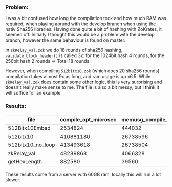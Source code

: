 ### Problem:
I was a bit confused how long the compilation took and how much RAM was required, when playing aorund with the develop branch when using the nativ Sha256 libraries. Having done quite a bit of hashing with ZoKrates, it seemed off. Initially I thought this would be a problem with the develop branch, however the same behaviour is found on master.

In `zkRelay_val.zok` we do 18 rounds of sha256 hashing, `validate_block_header()` is called 3x: for the 1024bit hash 4 rounds, for the 256bit hash 2 rounds => Total 18 rounds.

However, when compiling `512bitx10.zok` (which does 20 sha256 rounds) compilation takes almost 9x as long, and ram usage is up x6.5. While `zkRelay_val.zok` does contain some other logic, this is very surprising and doesn't really make sense to me. The file is also a bit messy, but I think it will suffice for an example

### Results:
|file             |compile_opt_microsec|memusg_compile_KiB|constraints|
|-----------------|--------------------|------------------|-----------|
|512Bitx10Embed   | 2534824            | 444032           | 277802    |
|512bitx10        | 410881180          | 26738596         | 363184    |
|512bitx10_no_loop| 413493618          | 26738504         | 363184    |
|zkRelay_val      | 48289868           | 4066328          | 292357    |
|getHexLength     | 882580             | 39560            | 22612     |

These results come from a server with 60GB ram, locally this will run a lot slower. 

